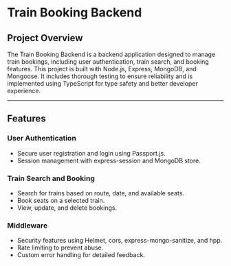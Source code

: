 # Train Booking Backend

## Project Overview

The Train Booking Backend is a backend application designed to manage train bookings, including user authentication, train search, and booking features. This project is built with Node.js, Express, MongoDB, and Mongoose. It includes thorough testing to ensure reliability and is implemented using TypeScript for type safety and better developer experience.

---

## Features

### User Authentication
- Secure user registration and login using Passport.js.
- Session management with express-session and MongoDB store.

### Train Search and Booking
- Search for trains based on route, date, and available seats.
- Book seats on a selected train.
- View, update, and delete bookings.

### Middleware
- Security features using Helmet, cors, express-mongo-sanitize, and hpp.
- Rate limiting to prevent abuse.
- Custom error handling for detailed feedback.
